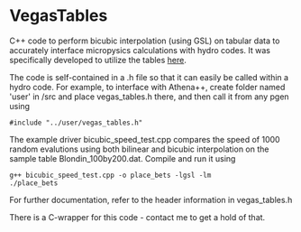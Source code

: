# VegasTables
C++ code to perform bicubic interpolation (using GSL) on tabular data to accurately interface micropysics calculations with hydro codes.  It was specifically developed to utilize the tables [here](http://www.physics.unlv.edu/astro/xstartables.html).

The code is self-contained in a .h file so that it can easily be called within a hydro code.  For example, to interface with Athena++, create folder named 'user' in /src and place vegas_tables.h there, and then call it from any pgen using
```
#include "../user/vegas_tables.h"  
```

The example driver bicubic_speed_test.cpp compares the speed of 1000 random evalutions using both bilinear and bicubic interpolation on the sample table Blondin_100by200.dat.  Compile and run it using
```
g++ bicubic_speed_test.cpp -o place_bets -lgsl -lm
./place_bets
```

For further documentation, refer to the header information in vegas_tables.h

There is a C-wrapper for this code - contact me to get a hold of that.

